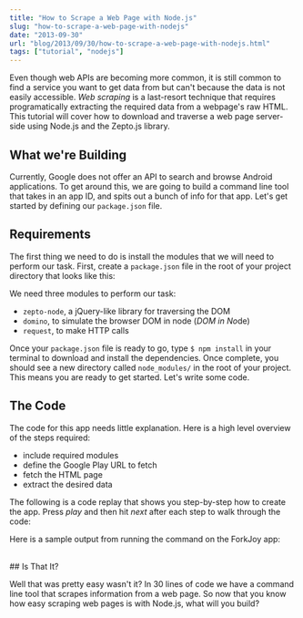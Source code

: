 ```yaml
---
title: "How to Scrape a Web Page with Node.js"
slug: "how-to-scrape-a-web-page-with-nodejs"
date: "2013-09-30"
url: "blog/2013/09/30/how-to-scrape-a-web-page-with-nodejs.html"
tags: ["tutorial", "nodejs"]
---
```


Even though web APIs are becoming more common, it is still common to find a service you want to get data from but can't because the data is not easily accessible. *Web scraping* is a last-resort technique that requires programatically extracting the required data from a webpage's raw HTML. This tutorial will cover how to download and traverse a web page server-side using Node.js and the Zepto.js library.

## What we're Building

Currently, Google does not offer an API to search and browse Android applications. To get around this, we are going to build a command line tool that takes in an app ID, and spits out a bunch of info for that app. Let's get started by defining our `package.json` file.

## Requirements

The first thing we need to do is install the modules that we will need to perform our task. First, create a `package.json` file in the root of your project directory that looks like this:

<script src="https://codereplay.com/w/web-scraper-dependencies"></script>

We need three modules to perform our task:

- `zepto-node`, a jQuery-like library for traversing the DOM
- `domino`, to simulate the browser DOM in node (*DOM in No*de)
- `request`, to make HTTP calls

Once your `package.json` file is ready to go, type `$ npm install` in your terminal to download and install the dependencies. Once complete, you should see a new directory called `node_modules/` in the root of your project. This means you are ready to get started. Let's write some code.

## The Code

The code for this app needs little explanation. Here is a high level overview of the steps required:

- include required modules
- define the Google Play URL to fetch
- fetch the HTML page
- extract the desired data

The following is a code replay that shows you step-by-step how to create the app. Press *play* and then hit *next* after each step to walk through the code:

<script src="https://codereplay.com/w/web-scraping-in-node.js"></script>

Here is a sample output from running the command on the ForkJoy app:

<script src="https://codereplay.com/w/sample-output-web-scraper"></script>
<br>
## Is That It?

Well that was pretty easy wasn't it? In 30 lines of code we have a command line tool that scrapes information from a web page. So now that you know how easy scraping web pages is with Node.js, what will you build?

